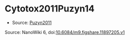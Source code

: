 <a name="material" />

# Cytotox2011Puzyn14
<script type="application/ld+json">
  {
    "@context": "https://schema.org/",
    "@type": "ChemicalSubstance",
    "@id": "https://egonw.github.io/nanowiki/nanowiki14.html#material",
    "http://purl.org/dc/terms/conformsTo":
      {
        "@type": "CreativeWork",
        "@id": "https://bioschemas.org/profiles/ChemicalSubstance/0.4-RELEASE/"
      },
    "identfier": "14",
    "name": "Cytotox2011Puzyn14",
    "url": "https://egonw.github.io/nanowiki/nanowiki14.html#material",
    "sameAs": "http://127.0.0.1/mediawiki/index.php/Special:URIResolver/Cytotox2011Puzyn14"
  }
</script>


* Source: [Puzyn2011](articlePuzyn2011.md)


Source: NanoWiki 6, doi:[10.6084/m9.figshare.11897205.v1](https://doi.org/10.6084/m9.figshare.11897205.v1)
